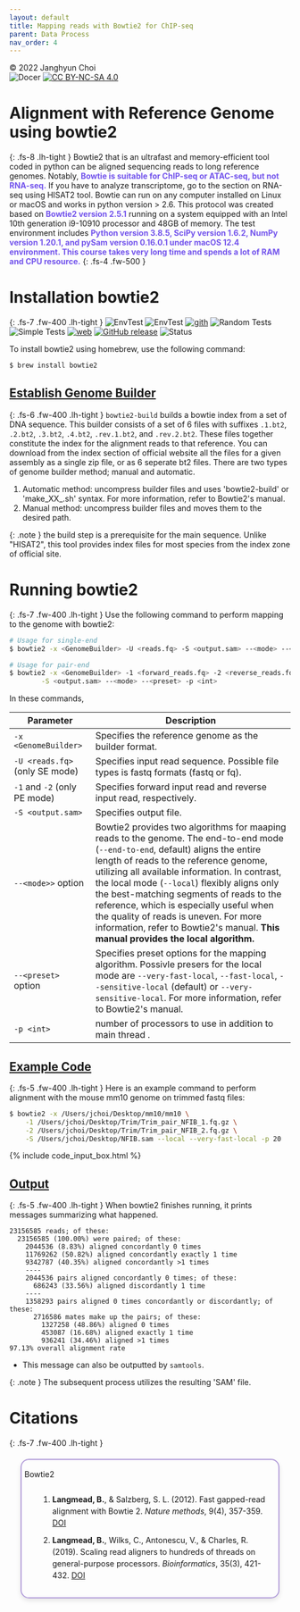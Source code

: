 ```yaml
---
layout: default
title: Mapping reads with Bowtie2 for ChIP-seq
parent: Data Process
nav_order: 4
---
```


© 2022 Janghyun Choi<br>
![Docer](https://img.shields.io/badge/Revised%20version-5%2E15%2E24-green?style=flat&logo=Markdown&colorA=black) [![CC BY-NC-SA 4.0](https://img.shields.io/badge/License-CC%20BY--NC--SA%204.0-green?labelColor=black)](http://creativecommons.org/licenses/by-nc-sa/4.0/)

# Alignment with Reference Genome using bowtie2
{: .fs-8 .lh-tight }
Bowtie2 that is an ultrafast and memory-efficient tool coded in python can be aligned sequencing reads to long reference genomes. Notably, <span style="color: #7253ec;"><b>Bowtie is suitable for ChIP-seq or ATAC-seq, but not RNA-seq.</b></span> If you have to analyze transcriptome, go to the section on RNA-seq using HISAT2 tool. Bowtie can run on any computer installed on Linux or macOS and works in python version > 2.6. This protocol was created based on <span style="color: #7253ec;"><b>Bowtie2 version 2.5.1</b></span> running on a system equipped with an Intel 10th generation i9-10910 processor and 48GB of memory. The test environment includes <span style="color: #7253ec;"><b>Python version 3.8.5, SciPy version 1.6.2, NumPy version 1.20.1, and pySam version 0.16.0.1 under macOS 12.4 environment. This course takes very long time and spends a lot of RAM and CPU resource.</b></span>
{: .fs-4 .fw-500 }

# Installation bowtie2
{: .fs-7 .fw-400 .lh-tight } 
![EnvTest](https://img.shields.io/badge/macOS-000000?style=flat&logo=apple&logoColor=white) ![EnvTest](https://img.shields.io/badge/Ubuntu-E95420?style=flat&logo=ubuntu&logoColor=white) [![gith](https://img.shields.io/badge/GitHub-181717?style=flat&logo=github&logoColor=white)](https://github.com/BenLangmead/bowtie2) ![Random Tests](https://github.com/BenLangmead/bowtie2/actions/workflows/random-tests.yml/badge.svg) ![Simple Tests](https://github.com/BenLangmead/bowtie2/actions/workflows/simple-tests.yml/badge.svg) [![web](https://img.shields.io/badge/Official-e34c26?style=flat&logo=html5&logoColor=white)](https://bowtie-bio.sourceforge.net/bowtie2/index.shtml) [![GitHub release](https://img.shields.io/github/v/release/BenLangmead/bowtie2?labelColor=black)](https://github.com/BenLangmead/bowtie2/releases) ![Status](https://img.shields.io/badge/status-stable-DarkSeaGreen?labelColor=black)

To install bowtie2 using homebrew, use the following command:

```bash
$ brew install bowtie2
```

## <u>Establish Genome Builder</u>
{: .fs-6 .fw-400 .lh-tight }
`bowtie2-build` builds a bowtie index from a set of DNA sequence. This builder consists of a set of 6 files with suffixes `.1.bt2`, `.2.bt2`, `.3.bt2`, `.4.bt2`, `.rev.1.bt2`, and `.rev.2.bt2`. These files together constitute the index for the alignment reads to that reference. You can download from the index section of official website all the files for a given assembly as a single zip file, or as 6 seperate bt2 files. There are two types of genome builder method; manual and automatic.
1. Automatic method: uncompress builder files and uses 'bowtie2-build' or 'make_XX_.sh' syntax. For more information, refer to Bowtie2's manual.
2. Manual method: uncompress builder files and moves them to the desired path.

{: .note }
the build step is a prerequisite for the main sequence. Unlike "HISAT2", this tool provides index files for most species from the index zone of official site.

# Running bowtie2
{: .fs-7 .fw-400 .lh-tight } 
Use the following command to perform mapping to the genome with bowtie2:
```bash
# Usage for single-end
$ bowtie2 -x <GenomeBuilder> -U <reads.fq> -S <output.sam> --<mode> --<preset> -p <int>

# Usage for pair-end
$ bowtie2 -x <GenomeBuilder> -1 <forward_reads.fq> -2 <reverse_reads.fq> \
        -S <output.sam> --<mode> --<preset> -p <int>
```
In these commands,

| Parameter | Description |
|----|----|
|`-x <GenomeBuilder>` | Specifies the reference genome as the builder format. |
|`-U <reads.fq>` (only SE mode) | Specifies input read sequence. Possible file types is fastq formats (fastq or fq). |
|`-1` and `-2` (only PE mode) | Specifies forward input read and reverse input read, respectively. |
|`-S <output.sam>` | Specifies output file. |
|`--<mode>>` option | Bowtie2 provides two algorithms for maaping reads to the genome. The end-to-end mode (`--end-to-end`, default) aligns the entire length of reads to the reference genome, utilizing all available information. In contrast, the local mode (`--local`) flexibly aligns only the best-matching segments of reads to the reference, which is especially useful when the quality of reads is uneven. For more information, refer to Bowtie2's manual. **This manual provides the local algorithm.**|
| `--<preset>` option | Specifies preset options for the mapping algorithm. Possivle presers for the local mode are `--very-fast-local`, `--fast-local`, `--sensitive-local` (default) or `--very-sensitive-local`. For more information, refer to Bowtie2's manual. |
|`-p <int>` | number of processors to use in addition to main thread <int>. |

## <u>Example Code</u>
{: .fs-5 .fw-400 .lh-tight }
Here is an example command to perform alignment with the mouse mm10 genome on trimmed fastq files:
```bash
$ bowtie2 -x /Users/jchoi/Desktop/mm10/mm10 \
    -1 /Users/jchoi/Desktop/Trim/Trim_pair_NFIB_1.fq.gz \
    -2 /Users/jchoi/Desktop/Trim/Trim_pair_NFIB_2.fq.gz \
    -S /Users/jchoi/Desktop/NFIB.sam --local --very-fast-local -p 20
```

{% include code_input_box.html %}

## <u>Output</u>
{: .fs-5 .fw-400 .lh-tight }
When bowtie2 finishes running, it prints messages summarizing what happened.
```
23156585 reads; of these:
  23156585 (100.00%) were paired; of these:
    2044536 (8.83%) aligned concordantly 0 times
    11769262 (50.82%) aligned concordantly exactly 1 time
    9342787 (40.35%) aligned concordantly >1 times
    ----
    2044536 pairs aligned concordantly 0 times; of these:
      686243 (33.56%) aligned discordantly 1 time
    ----
    1358293 pairs aligned 0 times concordantly or discordantly; of these:
      2716586 mates make up the pairs; of these:
        1327258 (48.86%) aligned 0 times
        453087 (16.68%) aligned exactly 1 time
        936241 (34.46%) aligned >1 times
97.13% overall alignment rate
```
- This message can also be outputted by `samtools`. 

{: .note }
The subsequent process utilizes the resulting 'SAM' file.

# Citations
{: .fs-7 .fw-400 .lh-tight } 

<div style="border: 2px solid #b19cd9; border-radius: 15px; padding: 15px; margin: 20px; text-align: left; font-size: 1em; line-height: 1.5; box-shadow: 0 4px 8px rgba(0, 0, 0, 0.1);">
    <span class="label label-purple" style="display: inline-block; margin-bottom: 10px; position: relative; left: -10px;">Bowtie2</span>
    <ol style="padding-left: 40px;">
        <li style="margin-bottom: 10px;">
            <span><b>Langmead, B.</b>, & Salzberg, S. L. (2012). Fast gapped-read alignment with Bowtie 2. <i>Nature methods</i>, 9(4), 357-359. <a href="https://doi.org/10.1038/nmeth.1923" target="_blank">DOI</a></span>
        </li>
        <li style="margin-bottom: 10px;">
            <span><b>Langmead, B.</b>, Wilks, C., Antonescu, V., & Charles, R. (2019). Scaling read aligners to hundreds of threads on general-purpose processors. <i>Bioinformatics</i>, 35(3), 421-432. <a href="https://doi.org/10.1093/bioinformatics/bty648" target="_blank">DOI</a></span>
        </li>
    </ol>
</div>